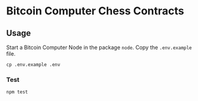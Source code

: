 # Bitcoin Computer Chess Contracts

## Usage

Start a Bitcoin Computer Node in the package `node`. Copy the `.env.example` file.

```
cp .env.example .env
```

### Test

```
npm test
```
